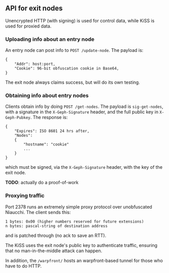 ## API for exit nodes

Unencrypted HTTP (with signing) is used for control data, while KiSS is used for proxied data.

### Uploading info about an entry node

An entry node can post info to `POST /update-node`. The payload is:

    {
        "Addr": host:port,
        "Cookie": 96-bit obfuscation cookie in Base64,
    }

The exit node always claims success, but will do its own testing.

### Obtaining info about entry nodes

Clients obtain info by doing `POST /get-nodes`. The payload is `sig-get-nodes`, with a signature in the `X-Geph-Signature` header, and the full public key in `X-Geph-Pubkey`. The response is:

    {
        "Expires": ISO 8601 24 hrs after,
        "Nodes":
        {
            "hostname": "cookie"
            ...
        }
    }

which must be signed, via the `X-Geph-Signature` header, with the key of the exit node.

**TODO**: actually do a proof-of-work

### Proxying traffic

Port 2378 runs an extremely simple proxy protocol over unobfuscated Niaucchi. The client sends this:

    1 bytes: 0x00 (higher numbers reserved for future extensions)
    n bytes: pascal-string of destination address

and is patched through (no ack to save an RTT).

The KiSS uses the exit node's public key to authenticate traffic, ensuring that no man-in-the-middle attack can happen.

In addition, the `/warpfront/` hosts an warpfront-based tunnel for those who have to do HTTP.
